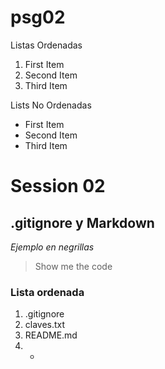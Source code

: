 # psg02

Listas Ordenadas

1. First Item
2. Second Item
3. Third Item

Lists No Ordenadas

* First Item
* Second Item
* Third Item

# Session 02

## .gitignore y Markdown 

*Ejemplo en negrillas*

> Show me the code

### Lista ordenada
1. .gitignore
2. claves.txt
3. README.md
4. -

